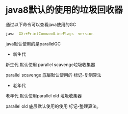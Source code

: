 # java8默认的使用的垃圾回收器

通过以下命令可以查看java使用的GC

```bash
java -XX:+PrintCommandLineFlags -version
```

java默认使用的是parallelGC

* 新生代

新生代 默认使用 parallel scavenge垃圾收集器

parallel scavenge 底层默认使用的 标记-复制算法

* 老年代

老年代 默认使用parallel old 垃圾收集器

parallel old 底层默认使用的使用 标记-整理算法。